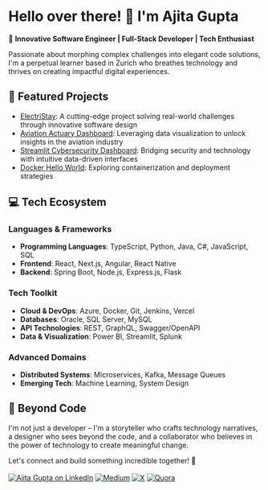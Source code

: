 # Hello over there! 👋 I'm Ajita Gupta

🚀 **Innovative Software Engineer | Full-Stack Developer | Tech Enthusiast**

Passionate about morphing complex challenges into elegant code solutions, I'm a perpetual learner based in Zurich who breathes technology and thrives on creating impactful digital experiences. 

## 🌟 Featured Projects
- [ElectriStay](https://github.com/ajitagupta/hotel-charging-stations): A cutting-edge project solving real-world challenges through innovative software design
- [Aviation Actuary Dashboard](https://github.com/ajitagupta/streamlit-aviation-dashboard): Leveraging data visualization to unlock insights in the aviation industry
- [Streamlit Cybersecurity Dashboard](https://github.com/ajitagupta/hello-docker): Bridging security and technology with intuitive data-driven interfaces
- [Docker Hello World](https://github.com/ajitagupta/streamlit-cybersecurity-dashboard): Exploring containerization and deployment strategies

## 💻 Tech Ecosystem

### Languages & Frameworks
- **Programming Languages**: TypeScript, Python, Java, C#, JavaScript, SQL
- **Frontend**: React, Next.js, Angular, React Native
- **Backend**: Spring Boot, Node.js, Express.js, Flask

### Tech Toolkit
- **Cloud & DevOps**: Azure, Docker, Git, Jenkins, Vercel
- **Databases**: Oracle, SQL Server, MySQL
- **API Technologies**: REST, GraphQL, Swagger/OpenAPI
- **Data & Visualization**: Power BI, Streamlit, Splunk

### Advanced Domains
- **Distributed Systems**: Microservices, Kafka, Message Queues
- **Emerging Tech**: Machine Learning, System Design

## 🌈 Beyond Code
I'm not just a developer – I'm a storyteller who crafts technology narratives, a designer who sees beyond the code, and a collaborator who believes in the power of technology to create meaningful change.

Let's connect and build something incredible together! 🚀
<br><br>
[![Ajita Gupta on LinkedIn](https://img.shields.io/badge/LinkedIn-0077B5?style=for-the-badge&logo=linkedin&logoColor=white)](https://www.linkedin.com/in/ajita-gupta-430900109/)
[![Medium](https://img.shields.io/badge/Medium-12100E?style=for-the-badge&logo=medium&logoColor=white)](https://medium.com/@ajita-gupta)
[![X](https://img.shields.io/badge/X-%23000000.svg?style=for-the-badge&logo=X&logoColor=white)](https://x.com/AjitaOnX)
[![Quora](https://img.shields.io/badge/Quora-%23B92B27.svg?style=for-the-badge&logo=Quora&logoColor=white)](https://www.quora.com/profile/Ajita-Gupta-19)


<!--
**ajitagupta/ajitagupta** is a ✨ _special_ ✨ repository because its `README.md` (this file) appears on your GitHub profile.


More ideas up and about me:

- 🔭 I last wrote a [streamlit dashboard](https://github.com/ajitagupta/streamlit-cybersecurity-dashboard)
- 🌱 I’m currently learning azure, c#, .net
- 👯 I’m looking to collaborate on anything
- 🤔 I’m looking for help with the UI/UX design
- 💬 Ask me about Java, python, full-stack, computer science, linux
- 📫 How to reach me: LinkedIn
- 😄 Pronouns: she
- ⚡ Fun fact: I love to play
-->
